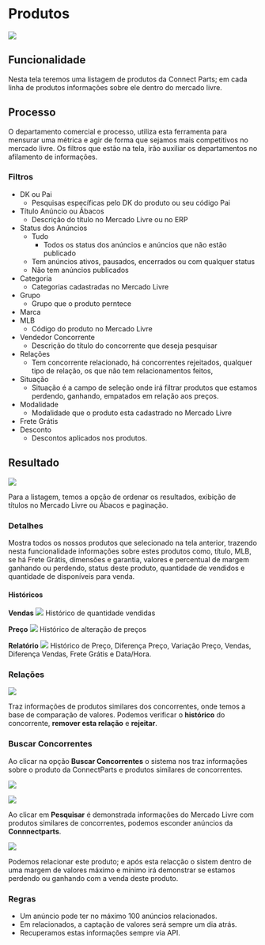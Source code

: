 # Produtos

![](http://developers.connectparts.com.br/imagens/SDPprod01.png)

## Funcionalidade

Nesta tela teremos uma listagem de produtos da Connect Parts; em cada linha de produtos informações sobre ele dentro do mercado livre.

## Processo

O departamento comercial e processo, utiliza esta ferramenta para mensurar uma métrica e agir de forma que sejamos mais competitivos no mercado livre. Os filtros que estão na tela, irão auxiliar os departamentos no afilamento de informações.

### Filtros

- DK ou Pai
    - Pesquisas específicas pelo DK do produto ou seu código Pai
- Título Anúncio ou Ábacos 
    - Descrição do título no Mercado Livre ou no ERP 
- Status dos Anúncios
    - Tudo
        - Todos os status dos anúncios e anúncios que não estão publicado
    - Tem anúncios ativos, pausados, encerrados ou com qualquer status
    - Não tem anúncios publicados
- Categoria
    - Categorias cadastradas no Mercado Livre
- Grupo
    - Grupo que o produto perntece
- Marca
- MLB
    - Código do produto no Mercado Livre
- Vendedor Concorrente
    - Descrição do título do concorrente que deseja pesquisar
- Relações
    - Tem concorrente relacionado, há concorrentes rejeitados, qualquer tipo de relação, os que não tem relacionamentos feitos, 
- Situação
    - Situação é a campo de seleção onde irá filtrar produtos que estamos perdendo, ganhando, empatados em relação aos preços.
- Modalidade
    - Modalidade que o produto esta cadastrado no Mercado Livre
- Frete Grátis
- Desconto
    - Descontos aplicados nos produtos.


## Resultado

![](http://developers.connectparts.com.br/imagens/SDPprod02.png)

Para a listagem, temos a opção de ordenar os resultados, exibição de títulos no Mercado Livre ou Ábacos e paginação.

### Detalhes

Mostra todos os nossos produtos que selecionado na tela anterior, trazendo nesta funcionalidade informações sobre estes produtos como, título, MLB, se há Frete Grátis, dimensões e garantia, valores e percentual de margem ganhando ou perdendo, status deste produto, quantidade de vendidos e quantidade de disponíveis para venda.

#### Históricos

**Vendas**
![](http://developers.connectparts.com.br/imagens/spdBosta01.png)
Histórico de quantidade vendidas

**Preço**
![](http://developers.connectparts.com.br/imagens/spdBosta02.png)
Histórico de alteração de preços

**Relatório**
![](http://developers.connectparts.com.br/imagens/spdBosta03.png)
Histórico de Preço, Diferença Preço, Variação Preço, Vendas, Diferença Vendas, Frete Grátis e Data/Hora.

### Relações

![](http://developers.connectparts.com.br/imagens/spdBosta04.png)

Traz informações de produtos similares dos concorrentes, onde temos a base de comparação de valores. Podemos verificar o **histórico** do concorrente, **remover esta relação** e **rejeitar**.

### Buscar Concorrentes

Ao clicar na opção **Buscar Concorrentes** o sistema nos traz informações sobre o produto da ConnectParts e produtos similares de concorrentes.

![](http://developers.connectparts.com.br/imagens/buscarCorrentes01.png)

![](http://developers.connectparts.com.br/imagens/buscarCorrentes02.png)

Ao clicar em **Pesquisar** é demonstrada informações do Mercado Livre com produtos similares de concorrentes, podemos esconder anúncios da **Connnectparts**.

![](http://developers.connectparts.com.br/imagens/buscarCorrentes03.png)

Podemos relacionar este produto; e após esta relacção o sistem dentro de uma margem de valores máximo e mínimo irá demonstrar se estamos perdendo ou ganhando com a venda deste produto.

### Regras

* Um anúncio pode ter no máximo 100 anúncios relacionados.
* Em relacionados, a captação de valores será sempre um dia atrás.
* Recuperamos estas informações sempre via API.

